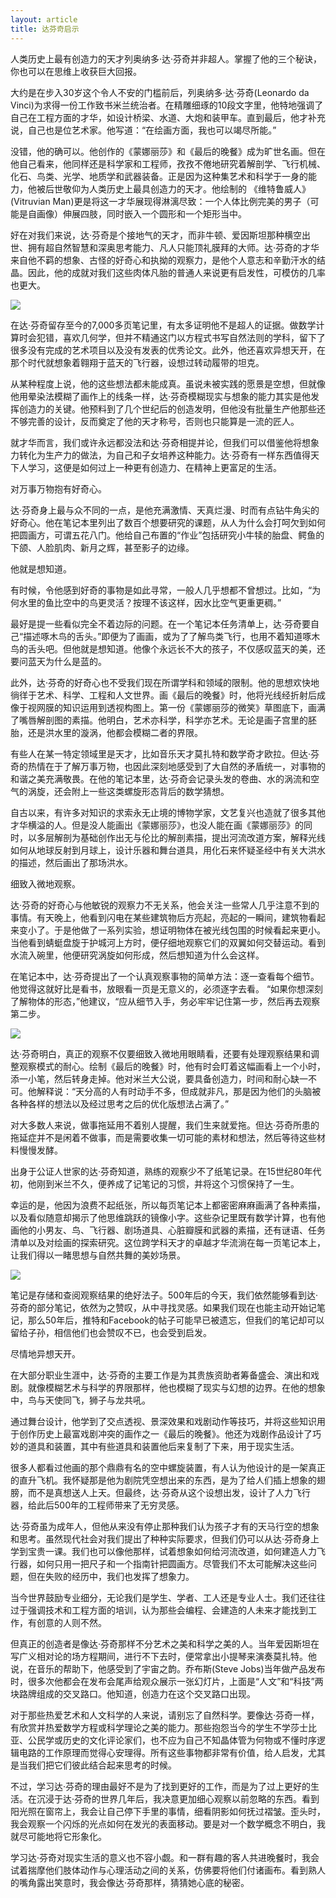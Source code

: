 ```yaml
---
layout: article
title: 达芬奇启示
---
```


人类历史上最有创造力的天才列奥纳多·达·芬奇并非超人。掌握了他的三个秘诀，你也可以在思维上收获巨大回报。

大约是在步入30岁这个令人不安的门槛前后，列奥纳多·达·芬奇(Leonardo da Vinci)为求得一份工作致书米兰统治者。在精雕细琢的10段文字里，他特地强调了自己在工程方面的才华，如设计桥梁、水道、大炮和装甲车。直到最后，他才补充说，自己也是位艺术家。他写道：“在绘画方面，我也可以竭尽所能。”

没错，他的确可以。他创作的《蒙娜丽莎》和《最后的晚餐》成为旷世名画。但在他自己看来，他同样还是科学家和工程师，孜孜不倦地研究着解剖学、飞行机械、化石、鸟类、光学、地质学和武器装备。正是因为这种集艺术和科学于一身的能力，他被后世敬仰为人类历史上最具创造力的天才。他绘制的 《维特鲁威人》 (Vitruvian Man)更是将这一才华展现得淋漓尽致：一个人体比例完美的男子（可能是自画像）伸展四肢，同时嵌入一个圆形和一个矩形当中。

好在对我们来说，达·芬奇是个接地气的天才，而非牛顿、爱因斯坦那种横空出世、拥有超自然智慧和深奥思考能力、凡人只能顶礼膜拜的大师。达·芬奇的才华来自他不羁的想象、古怪的好奇心和执拗的观察力，是他个人意志和辛勤汗水的结晶。因此，他的成就对我们这些肉体凡胎的普通人来说更有启发性，可模仿的几率也更大。

![](https://si.wsj.net/public/resources/images/BN-VI339_LEONAR_FR_20170928132822.jpg)

在达·芬奇留存至今的7,000多页笔记里，有太多证明他不是超人的证据。做数学计算时会犯错，喜欢几何学，但并不精通这门以方程式书写自然法则的学科，留下了很多没有完成的艺术项目以及没有发表的优秀论文。此外，他还喜欢异想天开，在那个时代就想象着翱翔于蓝天的飞行器，设想过转动履带的坦克。

从某种程度上说，他的这些想法都未能成真。虽说未被实践的愿景是空想，但就像他用晕染法模糊了画作上的线条一样，达·芬奇模糊现实与想象的能力其实是他发挥创造力的关键。他预料到了几个世纪后的创造发明，但他没有批量生产他那些还不够完善的设计，反而奠定了他的天才称号，否则也只能算是一流的匠人。

就才华而言，我们或许永远都没法和达·芬奇相提并论，但我们可以借鉴他将想象力转化为生产力的做法，为自己和子女培养这种能力。达·芬奇有一样东西值得天下人学习，这便是如何过上一种更有创造力、在精神上更富足的生活。

对万事万物抱有好奇心。

达·芬奇身上最与众不同的一点，是他充满激情、天真烂漫、时而有点钻牛角尖的好奇心。他在笔记本里列出了数百个想要研究的课题，从人为什么会打呵欠到如何把圆画方，可谓五花八门。他给自己布置的“作业”包括研究小牛犊的胎盘、鳄鱼的下颌、人脸肌肉、新月之辉，甚至影子的边缘。

他就是想知道。

有时候，令他感到好奇的事物是如此寻常，一般人几乎想都不曾想过。比如，“为何水里的鱼比空中的鸟更灵活？按理不该这样，因水比空气更重更稠。”

最好是提一些看似完全不着边际的问题。在一个笔记本任务清单上，达·芬奇要自己“描述啄木鸟的舌头。”即便为了画画，或为了了解鸟类飞行，也用不着知道啄木鸟的舌头吧。但他就是想知道。他像个永远长不大的孩子，不仅感叹蓝天的美，还要问蓝天为什么是蓝的。


此外，达·芬奇的好奇心也不受我们现在所谓学科和领域的限制。他的思想欢快地徜徉于艺术、科学、工程和人文世界。画《最后的晚餐》时，他将光线经折射后成像于视网膜的知识运用到透视构图上。第一份《蒙娜丽莎的微笑》草图底下，画满了嘴唇解剖图的素描。他明白，艺术亦科学，科学亦艺术。无论是画子宫里的胚胎，还是洪水里的漩涡，他都会模糊二者的界限。

有些人在某一特定领域里是天才，比如音乐天才莫扎特和数学奇才欧拉。但达·芬奇的热情在于了解万事万物，也因此深刻地感受到了大自然的矛盾统一，对事物的和谐之美充满敬畏。在他的笔记本里，达·芬奇会记录头发的卷曲、水的涡流和空气的涡旋，还会附上一些这类螺旋形态背后的数学猜想。

自古以来，有许多对知识的求索永无止境的博物学家，文艺复兴也造就了很多其他才华横溢的人。但是没人能画出《蒙娜丽莎》，也没人能在画《蒙娜丽莎》的同时，以多层解剖为基础创作出无与伦比的解剖素描，提出河流改道方案，解释光线如何从地球反射到月球上，设计乐器和舞台道具，用化石来怀疑圣经中有关大洪水的描述，然后画出了那场洪水。

细致入微地观察。

达·芬奇的好奇心与他敏锐的观察力不无关系，他会关注一些常人几乎注意不到的事情。有天晚上，他看到闪电在某些建筑物后方亮起，亮起的一瞬间，建筑物看起来变小了。于是他做了一系列实验，想证明物体在被光线包围的时候看起来更小。当他看到蜻蜓盘旋于护城河上方时，便仔细地观察它们的双翼如何交替运动。看到水流入碗里，他便研究涡旋如何形成，然后想知道为什么会这样。

在笔记本中，达·芬奇提出了一个认真观察事物的简单方法：逐一查看每个细节。他觉得这就好比是看书，放眼看一页是无意义的，必须逐字去看。 “如果你想深刻了解物体的形态，”他建议，“应从细节入手，务必牢牢记住第一步，然后再去观察第二步。

![](https://si.wsj.net/public/resources/images/BN-VI336_GETTYI_8RH_20170928131842.jpg)


达·芬奇明白，真正的观察不仅要细致入微地用眼睛看，还要有处理观察结果和调整观察模式的耐心。绘制《最后的晚餐》时，他有时会盯着这幅画看上一个小时，添一小笔，然后转身走掉。他对米兰大公说，要具备创造力，时间和耐心缺一不可。他解释说：“天分高的人有时动手不多，但成就非凡，那是因为他们的头脑被各种各样的想法以及经过思考之后的优化版想法占满了。”

对大多数人来说，做事拖延用不着别人提醒，我们生来就爱拖。但达·芬奇所患的拖延症并不是闲着不做事，而是需要收集一切可能的素材和想法，然后等待这些材料慢慢发酵。

出身于公证人世家的达·芬奇知道，熟练的观察少不了纸笔记录。在15世纪80年代初，他刚到米兰不久，便养成了记笔记的习惯，并将这个习惯保持了一生。

幸运的是，他因为浪费不起纸张，所以每页笔记本上都密密麻麻画满了各种素描，以及看似随意却揭示了他思维跳跃的镜像小字。这些杂记里既有数学计算，也有他画他的小男友、鸟、飞行器、剧场道具、心脏瓣膜和武器的素描，还有谜语、任务清单以及对绘画的探索研究。这位跨学科天才的卓越才华流淌在每一页笔记本上，让我们得以一睹思想与自然共舞的美妙场景。


![](https://si.wsj.net/public/resources/images/BN-VI352_LEONAR_FR_20170928135634.jpg)


笔记是存储和查阅观察结果的绝好法子。500年后的今天，我们依然能够看到达·芬奇的部分笔记，依然为之赞叹，从中寻找灵感。如果我们现在也能主动开始记笔记，那么50年后，推特和Facebook的帖子可能早已被遗忘，但我们的笔记却可以留给子孙，相信他们也会赞叹不已，也会受到启发。

尽情地异想天开。

在大部分职业生涯中，达·芬奇的主要工作是为其贵族资助者筹备盛会、演出和戏剧。就像模糊艺术与科学的界限那样，他也模糊了现实与幻想的边界。在他的想象中，鸟与天使同飞，狮子与龙共吼。

通过舞台设计，他学到了交点透视、景深效果和戏剧动作等技巧，并将这些知识用于创作历史上最富戏剧冲突的画作之一《最后的晚餐》。他还为戏剧作品设计了巧妙的道具和装置，其中有些道具和装置他后来复制了下来，用于现实生活。

很多人都看过他画的那个鼎鼎有名的空中螺旋装置，有人认为他设计的是一架真正的直升飞机。我怀疑那是他为剧院凭空想出来的东西，是为了给人们插上想象的翅膀，而不是真想送人上天。但最终，达·芬奇从这个设想出发，设计了人力飞行器，给此后500年的工程师带来了无穷灵感。

达·芬奇虽为成年人，但他从来没有停止那种我们认为孩子才有的天马行空的想象和思考。虽然现代社会对我们提出了种种实际要求，但我们仍可以从达·芬奇身上学到宝贵一课。我们也可以像他那样，试着想象如何给河流改道，如何建造人力飞行器，如何只用一把尺子和一个指南针把圆画方。尽管我们不太可能解决这些问题，但在失败的经历中，我们也发挥了想象力。


当今世界鼓励专业细分，无论我们是学生、学者、工人还是专业人士。我们还往往过于强调技术和工程方面的培训，认为那些会编程、会建造的人未来才能找到工作，有创意的人则不然。

但真正的创造者是像达·芬奇那样不分艺术之美和科学之美的人。当年爱因斯坦在写广义相对论的场方程期间，进行不下去时，便常拿出小提琴来演奏莫扎特。他说，在音乐的帮助下，他感受到了宇宙之韵。乔布斯(Steve Jobs)当年做产品发布时，很多次他都会在发布会尾声给观众展示一张幻灯片，上面是“人文”和“科技”两块路牌组成的交叉路口。他知道，创造力在这个交叉路口出现。

对于那些热爱艺术和人文科学的人来说，请别忘了自然科学。要像达·芬奇一样，有欣赏并热爱数学方程或科学理论之美的能力。那些抱怨当今的学生不学莎士比亚、公民学或历史的文化评论家们，也不应为自己不知晶体管为何物或不懂时序逻辑电路的工作原理而觉得心安理得。所有这些事物都非常有价值，给人启发，尤其是当我们把它们彼此结合起来思考的时候。

不过，学习达·芬奇的理由最好不是为了找到更好的工作，而是为了过上更好的生活。在沉浸于达·芬奇的世界几年后，我决意更加细心观察以前忽略的东西。看到阳光照在窗帘上，我会让自己停下手里的事情，细看阴影如何抚过褶皱。歪头时，我会观察一个闪烁的光点如何在发光的表面移动。要是对一个数学概念不明白，我就尽可能地将它形象化。

学习达·芬奇对现实生活的意义也不容小觑。和一群有趣的客人共进晚餐时，我会试着揣摩他们肢体动作与心理活动之间的关系，仿佛要将他们付诸画布。看到熟人的嘴角露出笑意时，我会像达·芬奇那样，猜猜她心底的秘密。
